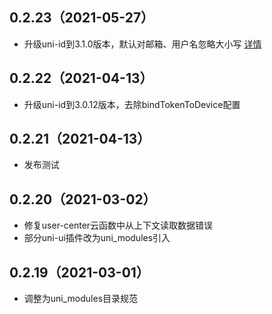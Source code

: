 ## 0.2.23（2021-05-27）

- 升级uni-id到3.1.0版本，默认对邮箱、用户名忽略大小写 [详情](https://uniapp.dcloud.net.cn/uniCloud/uni-id?id=case-sensitive)

## 0.2.22（2021-04-13）

- 升级uni-id到3.0.12版本，去除bindTokenToDevice配置

## 0.2.21（2021-04-13）

- 发布测试

## 0.2.20（2021-03-02）

- 修复user-center云函数中从上下文读取数据错误
- 部分uni-ui插件改为uni_modules引入

## 0.2.19（2021-03-01）

- 调整为uni_modules目录规范
